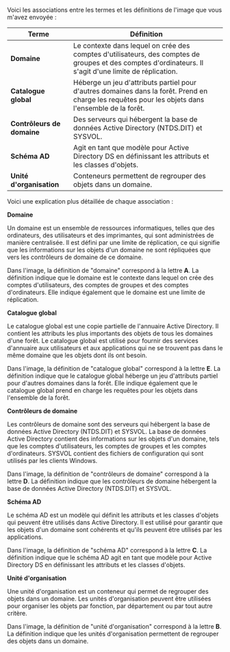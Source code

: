 Voici les associations entre les termes et les définitions de l'image que vous m'avez envoyée :

| Terme | Définition |
|---|---|
| **Domaine** | Le contexte dans lequel on crée des comptes d'utilisateurs, des comptes de groupes et des comptes d'ordinateurs. Il s'agit d'une limite de réplication. | **A** |
| **Catalogue global** | Héberge un jeu d'attributs partiel pour d'autres domaines dans la forêt. Prend en charge les requêtes pour les objets dans l'ensemble de la forêt. | **E** |
| **Contrôleurs de domaine** | Des serveurs qui hébergent la base de données Active Directory (NTDS.DIT) et SYSVOL. | **D** |
| **Schéma AD** | Agit en tant que modèle pour Active Directory DS en définissant les attributs et les classes d'objets. | **C** |
| **Unité d'organisation** | Conteneurs permettent de regrouper des objets dans un domaine. | **B** |

Voici une explication plus détaillée de chaque association :

**Domaine**

Un domaine est un ensemble de ressources informatiques, telles que des ordinateurs, des utilisateurs et des imprimantes, qui sont administrées de manière centralisée. Il est défini par une limite de réplication, ce qui signifie que les informations sur les objets d'un domaine ne sont répliquées que vers les contrôleurs de domaine de ce domaine.

Dans l'image, la définition de "domaine" correspond à la lettre **A**. La définition indique que le domaine est le contexte dans lequel on crée des comptes d'utilisateurs, des comptes de groupes et des comptes d'ordinateurs. Elle indique également que le domaine est une limite de réplication.

**Catalogue global**

Le catalogue global est une copie partielle de l'annuaire Active Directory. Il contient les attributs les plus importants des objets de tous les domaines d'une forêt. Le catalogue global est utilisé pour fournir des services d'annuaire aux utilisateurs et aux applications qui ne se trouvent pas dans le même domaine que les objets dont ils ont besoin.

Dans l'image, la définition de "catalogue global" correspond à la lettre **E**. La définition indique que le catalogue global héberge un jeu d'attributs partiel pour d'autres domaines dans la forêt. Elle indique également que le catalogue global prend en charge les requêtes pour les objets dans l'ensemble de la forêt.

**Contrôleurs de domaine**

Les contrôleurs de domaine sont des serveurs qui hébergent la base de données Active Directory (NTDS.DIT) et SYSVOL. La base de données Active Directory contient des informations sur les objets d'un domaine, tels que les comptes d'utilisateurs, les comptes de groupes et les comptes d'ordinateurs. SYSVOL contient des fichiers de configuration qui sont utilisés par les clients Windows.

Dans l'image, la définition de "contrôleurs de domaine" correspond à la lettre **D**. La définition indique que les contrôleurs de domaine hébergent la base de données Active Directory (NTDS.DIT) et SYSVOL.

**Schéma AD**

Le schéma AD est un modèle qui définit les attributs et les classes d'objets qui peuvent être utilisés dans Active Directory. Il est utilisé pour garantir que les objets d'un domaine sont cohérents et qu'ils peuvent être utilisés par les applications.

Dans l'image, la définition de "schéma AD" correspond à la lettre **C**. La définition indique que le schéma AD agit en tant que modèle pour Active Directory DS en définissant les attributs et les classes d'objets.

**Unité d'organisation**

Une unité d'organisation est un conteneur qui permet de regrouper des objets dans un domaine. Les unités d'organisation peuvent être utilisées pour organiser les objets par fonction, par département ou par tout autre critère.

Dans l'image, la définition de "unité d'organisation" correspond à la lettre **B**. La définition indique que les unités d'organisation permettent de regrouper des objets dans un domaine.